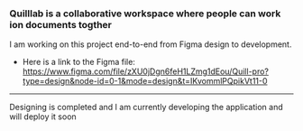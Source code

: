 ### Quilllab is a collaborative workspace where people can work ion documents togther

I am working on this project end-to-end from Figma design to development. 

- Here is a link to the Figma file: https://www.figma.com/file/zXU0jDgn6feH1LZmg1dEou/Quill-pro?type=design&node-id=0-1&mode=design&t=IKvommlPQpikVt11-0

<hr>
Designing is completed and I am currently developing the application and will deploy it soon